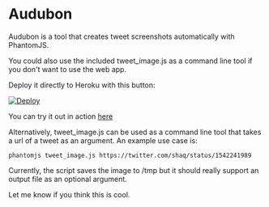 # Audubon

Audubon is a tool that creates tweet screenshots automatically with PhantomJS.

You could also use the included tweet_image.js as a command line tool if you don't want to use the web app.

Deploy it directly to Heroku with this button:

[![Deploy](https://www.herokucdn.com/deploy/button.svg)](https://heroku.com/deploy?template=https://github.com/hungtruong/Audubon)

You can try it out in action [here](https://audubon-tweets.herokuapp.com)

Alternatively, tweet_image.js can be used as a command line tool that takes a url of a tweet as an argument. An example use case is:

```
phantomjs tweet_image.js https://twitter.com/shaq/status/1542241989
```

Currently, the script saves the image to /tmp but it should really support an output file as an optional argument.

Let me know if you think this is cool.
